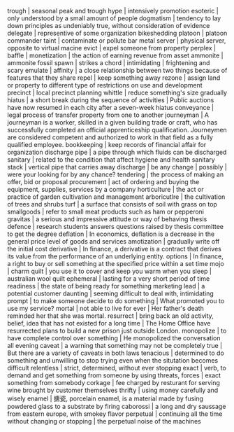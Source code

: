 trough | seasonal peak and trough
hype | intensively promotion
esoteric | only understood by a small amount of people
dogmatism | tendency to lay down principles as undeniably true, without consideration of evidence
delegate | representive of some organization
bikeshedding
platoon | platoon commander 
taint | contaminate or pollute
bar metal server | physical server, opposite to virtual macine
evict | expel someone from property
perplex | 
baffle | 
monetization | the action of earning revenue from asset
ammonite | ammonite fossil
spawn | 
strikes a chord | 
intimidating | frightening and scary
emulate | 
affinity | a close relationship between two things because of features that they share
repel | keep something away
rezone | assign land or property to different type of restrictions on use and development
precinct | local precinct planning
whittle | reduce something's size gradually
hiatus | a short break during the sequence of activities | Public auctions have now resumed in each city after a seven-week hiatus
conveyance | legal process of transfer property from one to another
journeyman | A journeyman is a worker, skilled in a given building trade or craft, who has successfully completed an official apprenticeship qualification. Journeymen are considered competent and authorized to work in that field as a fully qualified employee.
bookkeeping | keep records of financial affair for organization
discharge pipe | a pipe through which fluids can be discharged
sanitary | related to the condition that affect hygiene and health
sanitary stack | vertical pipe that carries away discharge |
be any change | possibly | were your looking for by any chance?
tendering | the process of making an offer, bid or proposal
procurement | act of ordering and buying the equipment, supplies, services by a company 
horticulture | the act or practice of garden cultivation and management
arboricutlre | the cultivation of trees and shrubs
turf | a surface that consists of soil with grass on top
smallgoods | refer to small meat products such as ham or pepperoni
gravitas | a serious and impressive attitude or way of behaving
thesis defence | research students answers questions raised by thesis committee to get the degree
deflation | In economics, deflation is a decrease in the general price level of goods and services
amotization | gradually write off the initial cost
derivative | In finance, a derivative is a contract that derives its value from the performance of an underlying entity.
options | In finance, a right to buy or sell something at the specified price within a set time
mojo | charm
quilt | you use it to cover and keep you warm when you sleep | australian wool quilt
ephemeral | lasting for a very short period of time
readiness | the state of being ready for something
marketing lead | a potential customer
daunting | seeming difficult to deal with, intimidating
prompt | to make someone decide to do something | What promoted you to use my service?
mortal | not able to live for ever | Her father's death reminded her that she was mortal.
resurrect | bring back an old activity, belief, idea that has not existed for a long time | The Home Office have resurrected plans to build a new prison just outside London.
monopolize | to have complete control over something | He monopolized the conversation all evening
caveat | a warning that something may not be completely true | But there are a variety of caveats in both laws
tenacious | determined to do something and unwilling to stop trying even when the situtation becomes difficult
relentless | strict, determined, without ever stopping
exact | verb, to demand and get something from someone by using threats, forces | exact something from somebody
corkage | fee charged by resturant for serving wine brought by customer themselves
thrifty | using money carefully and wisely
enamel | 搪瓷, porcelain enamel, is a material made by fusing powdered glass to a substrate by firing
caborossi | a long and dry saussage from eastern europe, with smokey flavor
perpetual | continuing all the time without changing or stopping | the perpetual noise of the machines
